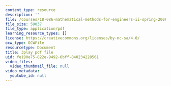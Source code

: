 ```yaml
---
content_type: resource
description: ''
file: /courses/18-086-mathematical-methods-for-engineers-ii-spring-2006/fe190e75822e94926bff840234228561_zha1744fTRs.pdf
file_size: 59037
file_type: application/pdf
learning_resource_types: []
license: https://creativecommons.org/licenses/by-nc-sa/4.0/
ocw_type: OCWFile
resourcetype: Document
title: 3play pdf file
uid: fe190e75-822e-9492-6bff-840234228561
video_files:
  video_thumbnail_file: null
video_metadata:
  youtube_id: null
---
```

